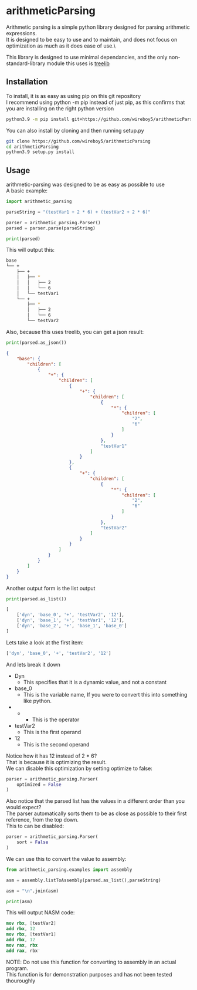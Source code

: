 # arithmeticParsing

Arithmetic parsing is a simple python library designed for parsing arithmetic expressions.\
It is designed to be easy to use and to maintain, and does not focus on optimization as much as it does ease of use.\

This library is designed to use minimal dependancies, and the only non-standard-library module this uses is [treelib](https://github.com/caesar0301/treelib)

## Installation
To install, it is as easy as using pip on this git repository \
I recommend using python -m pip instead of just pip, as this confirms that you are installing on the right python version
```bash
python3.9 -m pip install git+https://github.com/wireboy5/arithmeticParsing
```
You can also install by cloning and then running setup.py
```bash
git clone https://github.com/wireboy5/arithmeticParsing
cd arithmeticParsing
python3.9 setup.py install
```
## Usage

arithmetic-parsing was designed to be as easy as possible to use\
A basic example:
```python
import arithmetic_parsing

parseString = "(testVar1 + 2 * 6) + (testVar2 + 2 * 6)"

parser = arithmetic_parsing.Parser()
parsed = parser.parse(parseString)

print(parsed)
```
This will output this:
``` bash
base
└── +
    ├── +
    │   ├── *
    │   │   ├── 2
    │   │   └── 6
    │   └── testVar1
    └── +
        ├── *
        │   ├── 2
        │   └── 6
        └── testVar2
```

Also, because this uses treelib, you can get a json result:
```python
print(parsed.as_json())
```
```json
{
    "base": {
        "children": [
            {
                "+": {
                    "children": [
                        {
                            "+": {
                                "children": [
                                    {
                                        "*": {
                                            "children": [
                                                "2",
                                                "6"
                                            ]
                                        }
                                    },
                                    "testVar1"
                                ]
                            }
                        },
                        {
                            "+": {
                                "children": [
                                    {
                                        "*": {
                                            "children": [
                                                "2",
                                                "6"
                                            ]
                                        }
                                    },
                                    "testVar2"
                                ]
                            }
                        }
                    ]
                }
            }
        ]
    }
}
```

Another output form is the list output
```python
print(parsed.as_list())
```

```python
[
    ['dyn', 'base_0', '+', 'testVar2', '12'], 
    ['dyn', 'base_1', '+', 'testVar1', '12'], 
    ['dyn', 'base_2', '+', 'base_1', 'base_0']
]
```

Lets take a look at the first item:
```python
['dyn', 'base_0', '+', 'testVar2', '12']
```
And lets break it down
- Dyn
    - This specifies that it is a dynamic value, and not a constant
- base_0
    - This is the variable name, If you were to convert this into something like python.
- +
    - This is the operator
- testVar2
    - This is the first operand
- 12
    - This is the second operand

Notice how it has 12 instead of 2 * 6?\
That is because it is optimizing the result.\
We can disable this optimization by setting optimize to false:
```python
parser = arithmetic_parsing.Parser(
    optimized = False
)
```

Also notice that the parsed list has the values in a different order than you would expect? \
The parser automatically sorts them to be as close as possible to their first reference, from the top down.\
This to can be disabled:
```python
parser = arithmetic_parsing.Parser(
    sort = False
)
```

We can use this to convert the value to assembly:
```python
from arithmetic_parsing.examples import assembly

asm = assembly.listToAssembly(parsed.as_list(),parseString)

asm = "\n".join(asm)

print(asm)
```
This will output NASM code:
```nasm
mov rbx, [testVar2]
add rbx, 12
mov rbx, [testVar1]
add rbx, 12
mov rax, rbx
add rax, rbx'
```
NOTE: Do not use this function for converting to assembly in an actual program. \
This function is for demonstration purposes and has not been tested thouroughly


